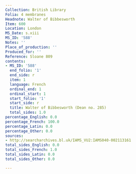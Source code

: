 ```yaml
---
Collection: British Library
Folia: 4 membranes
Headnote: Walter of Bibbesworth
Item: 600
Location: London
MS_Date: s.xiii
MS_ID: '588'
Notes: ''
Place_of_production: ''
Produced_for: ''
Reference: Sloane 809
contents:
- MS_ID: '588'
  end_folio: '1'
  end_side: r
  item: 1
  language: French
  ordinal_end: 1
  ordinal_start: 1
  start_folio: '1'
  start_side: r
  title: Walter of Bibbesworth (Dean no. 285)
  total_sides: 1.0
percentage_English: 0.0
percentage_French: 100.0
percentage_Latin: 0.0
percentage_Other: 0.0
sources:
- http://searcharchives.bl.uk/IAMS_VU2:IAMS040-002113161
total_sides_English: 0.0
total_sides_French: 1.0
total_sides_Latin: 0.0
total_sides_Other: 0.0

---
```

